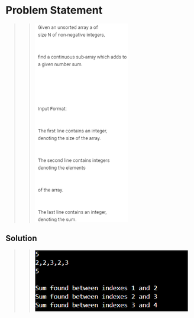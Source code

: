 >
# Problem Statement
>>![](https://github.com/Prajwal-YP/imageCache/blob/main/s3.png)
>
## Solution
>>![](https://github.com/Prajwal-YP/imageCache/blob/main/s3a.png)

